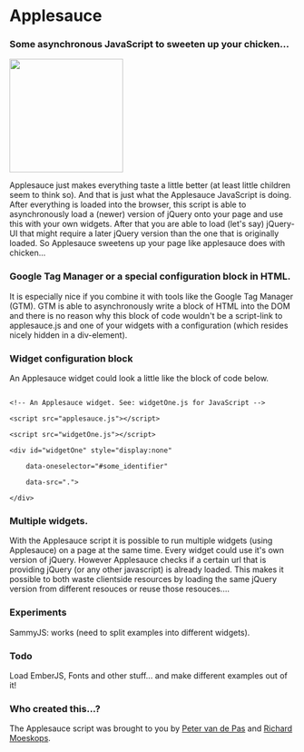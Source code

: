 # Applesauce

### Some asynchronous JavaScript to sweeten up your chicken...

<img src="http://makernode.net/uploads/543d3362210757.32074860/applesauce.png" width="200px" />

Applesauce just makes everything taste a little better (at least little children seem to think so). And that is just what the Applesauce JavaScript is doing. After everything is loaded into the browser, this script is able to asynchronously load a (newer) version of jQuery onto your page and use this with your own widgets. After that you are able to load (let's say) jQuery-UI that might require a later jQuery version than the one that is originally loaded. So Applesauce sweetens up your page like applesauce does with chicken...

### Google Tag Manager or a special configuration block in HTML.

It is especially nice if you combine it with tools like the Google Tag Manager (GTM). GTM is able to asynchronously write a block of HTML into the DOM and there is no reason why this block of code wouldn't be a script-link to applesauce.js and one of your widgets with a configuration (which resides nicely hidden in a div-element).

### Widget configuration block

An Applesauce widget could look a little like the block of code below.

<code>
&lt;!-- An Applesauce widget. See: widgetOne.js for JavaScript --&gt;<br />
&lt;script src="applesauce.js"&gt;&lt;/script&gt;<br />
&lt;script src="widgetOne.js"&gt;&lt;/script&gt;<br />
&lt;div id="widgetOne" style="display:none"<br />
&nbsp;&nbsp;&nbsp;&nbsp;data-oneselector="#some_identifier"<br />
&nbsp;&nbsp;&nbsp;&nbsp;data-src="."&gt;<br />
&lt;/div&gt;
</code>

### Multiple widgets.

With the Applesauce script it is possible to run multiple widgets (using Applesauce) on a page at the same time. Every widget could use it's own version of jQuery. However Applesauce checks if a certain url that is providing jQuery (or any other javascript) is already loaded. This makes it possible to both waste clientside resources by loading the same jQuery version from different resouces or reuse those resouces....

### Experiments

SammyJS: works (need to split examples into different widgets).

### Todo

Load EmberJS, Fonts and other stuff... and make different examples out of it!

### Who created this...?

The Applesauce script was brought to you by [Peter van de Pas](https://github.com/petervdpas) and [Richard Moeskops](https://github.com/thargol1).

